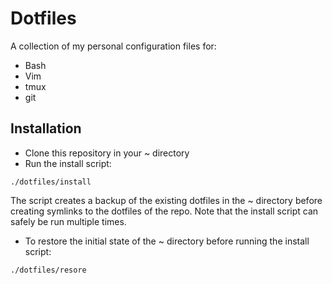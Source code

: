 # Dotfiles

A collection of my personal configuration files for:
- Bash
- Vim
- tmux
- git

## Installation

- Clone this repository in your ~ directory
- Run the install script:
```
./dotfiles/install
```
The script creates a backup of the existing dotfiles in the ~ directory before
creating symlinks to the dotfiles of the repo.
Note that the install script can safely be run multiple times.
- To restore the initial state of the ~ directory before running the install
script:
```
./dotfiles/resore
```


